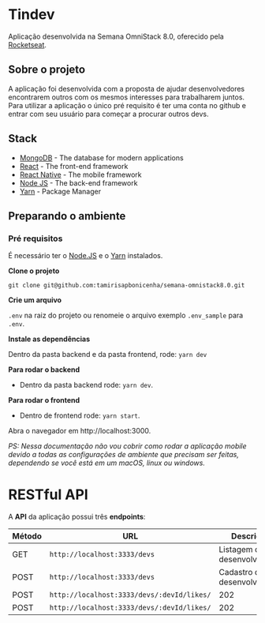 # Tindev
Aplicação desenvolvida na Semana OmniStack 8.0, oferecido pela [Rocketseat](https://rocketseat.com.br/). 

## Sobre o projeto
A aplicação foi desenvolvida com a proposta de ajudar desenvolvedores encontrarem outros com os mesmos interesses para trabalharem juntos. Para utilizar a aplicação o único pré requisito é ter uma conta no github e entrar com seu usuário para começar a procurar outros devs.


## Stack 
* [MongoDB](https://www.mongodb.com/) - The database for modern applications
* [React](https://reactjs.org) - The front-end framework
* [React Native](https://facebook.github.io/react-native/) - The mobile framework
* [Node JS](https://nodejs.org) - The back-end framework
* [Yarn](https://yarnpkg.com/pt-BR/) - Package Manager

## Preparando o ambiente

### Pré requisitos
É necessário ter o [Node.JS](https://nodejs.org) e o [Yarn](https://yarnpkg.com/lang/en/) instalados.

**Clone o projeto**

`git clone git@github.com:tamirisapbonicenha/semana-omnistack8.0.git`

**Crie um arquivo**

`.env` na raiz do projeto ou renomeie o arquivo exemplo `.env_sample` para `.env`.

**Instale as dependências**

Dentro da pasta backend e da pasta frontend, rode: `yarn dev`

**Para rodar o backend**
- Dentro da pasta backend rode: `yarn dev`.

**Para rodar o frontend**
- Dentro de frontend rode: `yarn start`.

Abra o navegador em http://localhost:3000.

*PS: Nessa documentação não vou cobrir como rodar a aplicação mobile devido a todas as configurações de ambiente que precisam ser feitas, dependendo se você está em um macOS, linux ou windows.*


# RESTful API

A **API** da aplicação possui três **endpoints**:


|Método|URL|Descrição|
|-------|-------|-------|
|GET|`http://localhost:3333/devs`|Listagem de desenvolvedores|
|POST|`http://localhost:3333/devs`|Cadastro de desenvolvedor|
|POST|`http://localhost:3333/devs/:devId/likes/`|202|*Like* em um desenvolvedor|
|POST|`http://localhost:3333/devs/:devId/likes/`|202|*Dislike* em um desenvolvedor|


